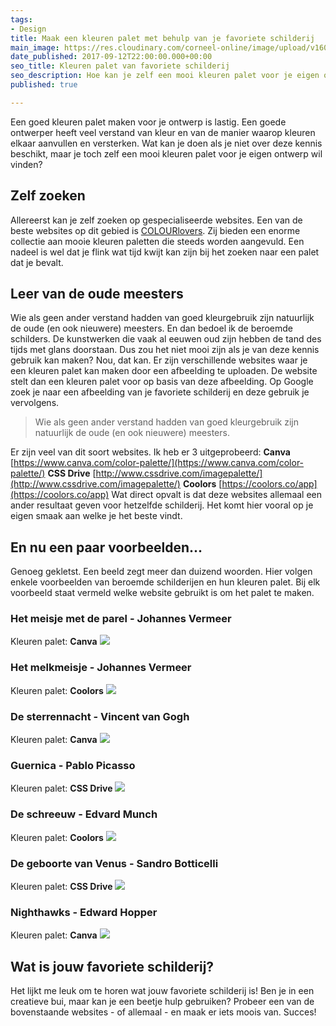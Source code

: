 ```yaml
---
tags:
- Design
title: Maak een kleuren palet met behulp van je favoriete schilderij
main_image: https://res.cloudinary.com/corneel-online/image/upload/v1603285671/corneel/favorite-painting_sctnev.jpg
date_published: 2017-09-12T22:00:00.000+00:00
seo_title: Kleuren palet van favoriete schilderij
seo_description: Hoe kan je zelf een mooi kleuren palet voor je eigen ontwerp vinden?
published: true

---
```

Een goed kleuren palet maken voor je ontwerp is lastig. Een goede ontwerper heeft veel verstand van kleur en van de manier waarop kleuren elkaar aanvullen en versterken. Wat kan je doen als je niet over deze kennis beschikt, maar je toch zelf een mooi kleuren palet voor je eigen ontwerp wil vinden?

## Zelf zoeken

Allereerst kan je zelf zoeken op gespecialiseerde websites. Een van de beste websites op dit gebied is [COLOURlovers](http://www.colourlovers.com/palettes). Zij bieden een enorme collectie aan mooie kleuren paletten die steeds worden aangevuld. Een nadeel is wel dat je flink wat tijd kwijt kan zijn bij het zoeken naar een palet dat je bevalt.

## Leer van de oude meesters

Wie als geen ander verstand hadden van goed kleurgebruik zijn natuurlijk de oude (en ook nieuwere) meesters. En dan bedoel ik de beroemde schilders. De kunstwerken die vaak al eeuwen oud zijn hebben de tand des tijds met glans doorstaan. Dus zou het niet mooi zijn als je van deze kennis gebruik kan maken? Nou, dat kan. Er zijn verschillende websites waar je een kleuren palet kan maken door een afbeelding te uploaden. De website stelt dan een kleuren palet voor op basis van deze afbeelding. Op Google zoek je naar een afbeelding van je favoriete schilderij en deze gebruik je vervolgens.

> Wie als geen ander verstand hadden van goed kleurgebruik zijn natuurlijk de oude (en ook nieuwere) meesters.

Er zijn veel van dit soort websites. Ik heb er 3 uitgeprobeerd: **Canva** [https://www.canva.com/color-palette/](https://www.canva.com/color-palette/) **CSS Drive** [http://www.cssdrive.com/imagepalette/](http://www.cssdrive.com/imagepalette/) **Coolors** [https://coolors.co/app](https://coolors.co/app) Wat direct opvalt is dat deze websites allemaal een ander resultaat geven voor hetzelfde schilderij. Het komt hier vooral op je eigen smaak aan welke je het beste vindt.

## En nu een paar voorbeelden...

Genoeg gekletst. Een beeld zegt meer dan duizend woorden. Hier volgen enkele voorbeelden van beroemde schilderijen en hun kleuren palet. Bij elk voorbeeld staat vermeld welke website gebruikt is om het palet te maken.

### Het meisje met de parel - Johannes Vermeer

Kleuren palet: **Canva** ![](https://www.corneelonline.nl/wp-content/uploads/2017/08/meisje-met-de-parel.jpg)

### Het melkmeisje - Johannes Vermeer

Kleuren palet: **Coolors** ![](https://www.corneelonline.nl/wp-content/uploads/2017/08/melkmeisje.jpg)

### De sterrennacht - Vincent van Gogh

Kleuren palet: **Canva** ![](https://www.corneelonline.nl/wp-content/uploads/2017/08/sterrennacht.jpg)

### Guernica - Pablo Picasso

Kleuren palet: **CSS Drive** ![](https://www.corneelonline.nl/wp-content/uploads/2017/08/guerica.jpg)

### De schreeuw - Edvard Munch

Kleuren palet: **Coolors** ![](https://www.corneelonline.nl/wp-content/uploads/2017/08/schreeuw.jpg)

### De geboorte van Venus - Sandro Botticelli

Kleuren palet: **CSS Drive** ![](https://www.corneelonline.nl/wp-content/uploads/2017/08/geboorte-van-venus.jpg)

### Nighthawks - Edward Hopper

Kleuren palet: **Canva** ![](https://www.corneelonline.nl/wp-content/uploads/2017/08/nighthawks.jpg)

## Wat is jouw favoriete schilderij?

Het lijkt me leuk om te horen wat jouw favoriete schilderij is! Ben je in een creatieve bui, maar kan je een beetje hulp gebruiken? Probeer een van de bovenstaande websites - of allemaal - en maak er iets moois van. Succes!